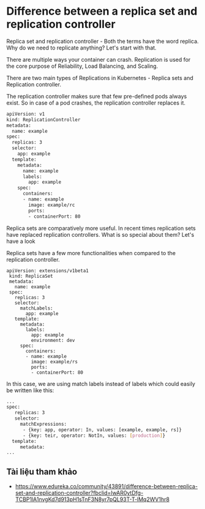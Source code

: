 # Difference between a replica set and replication controller

Replica set and replication controller - Both the terms have the word replica. Why do we need to replicate anything? Let's start with that. 

There are multiple ways your container can crash. Replication is used for the core purpose of Reliability, Load Balancing, and Scaling.

There are two main types of Replications in Kubernetes - Replica sets and Replication controller.

The replication controller makes sure that few pre-defined pods always exist. So in case of a pod crashes, the replication controller replaces it.
```sh
apiVersion: v1
kind: ReplicationController
metadata:
  name: example
spec:
  replicas: 3
  selector:
    app: example
  template:
    metadata:
      name: example
      labels:
        app: example
    spec:
      containers:
      - name: example
        image: example/rc
        ports:
        - containerPort: 80
```
Replica sets are comparatively more useful. In recent times replication sets have replaced replication controllers. What is so special about them? Let's have a look

Replica sets have a few more functionalities when compared to the replication controller. 
```
apiVersion: extensions/v1beta1
 kind: ReplicaSet
 metadata:
   name: example
 spec:
   replicas: 3
   selector:
     matchLabels:
       app: example
   template:
     metadata:
       labels:
         app: example
         environment: dev
     spec:
       containers:
       - name: example
         image: example/rs
         ports:
         - containerPort: 80
```
In this case, we are using match labels instead of labels which could easily be written like this:
```sh
...
spec:
   replicas: 3
   selector:
     matchExpressions:
      - {key: app, operator: In, values: [example, example, rs]}
      - {key: teir, operator: NotIn, values: [production]}
  template:
     metadata:
...
```
## Tài liệu tham khảo
- https://www.edureka.co/community/43891/difference-between-replica-set-and-replication-controller?fbclid=IwAR0ytDfg-TCBP1lA1nvgKd7d913pH1sTnF3N8yr7pQL93T-T-lMq2WV1hr8
